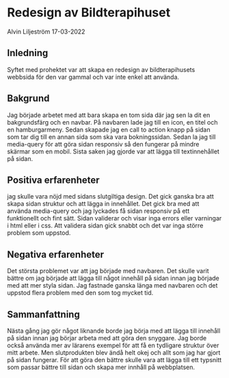 # Redesign  av Bildterapihuset

Alvin Liljeström 17-03-2022

## Inledning

Syftet med prohektet var att skapa en redesign av bildterapihusets webbsida för den var gammal och var inte enkel att använda.

## Bakgrund
Jag började arbetet med att bara skapa en tom sida där jag sen la dit en bakgrundsfärg och en navbar. På navbaren lade jag till en icon, en titel och en hamburgarmeny. Sedan skapade jag en call to action knapp på sidan som tar dig till en annan sida som ska vara bokningssidan. Sedan la jag till media-query för att göra sidan responsiv så den fungerar på mindre skärmar som en mobil. Sista saken jag gjorde var att lägga till textinnehållet på sidan.


## Positiva erfarenheter

jag skulle vara nöjd med sidans slutgiltiga design. Det gick ganska bra att skapa sidan struktur och att lägga in innehållet. Det gick bra med att använda media-query och jag lyckades få sidan responsiv på ett funktionellt och fint sätt. Sidan validerar och visar inga errors eller varningar i html eller i css. Att validera sidan gick snabbt och det var inga större problem som uppstod.


## Negativa erfarenheter
Det största problemet var att jag började med navbaren. Det skulle varit bättre om jag började att lägga till något innehåll på sidan innan jag började med att mer styla sidan. Jag fastnade ganska länga med navbaren och det uppstod flera problem med den som tog mycket tid. 


## Sammanfattning

Nästa gång jag gör något liknande borde jag börja med att lägga till innehåll på sidan innan jag börjar arbeta med att göra den snyggare. Jag borde också använda mer av lärarens exempel för att få en tydligare struktur över mitt arbete. Men slutprodukten blev ändå helt okej och allt som jag har gjort på sidan fungerar. För att göra den bättre skulle vara att lägga till ett typsnitt som passar bättre till sidan och skapa mer innhåll på webbplatsen.
